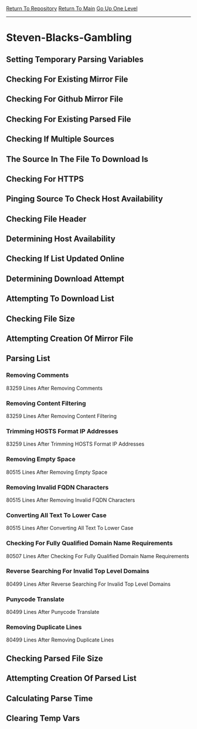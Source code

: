 [Return To Repository](https://github.com/bast69/piholeparser/)
[Return To Main](https://github.com/bast69/piholeparser/blob/master/RecentRunLogs/Mainlog.md)
[Go Up One Level](https://github.com/bast69/piholeparser/blob/master/RecentRunLogs/TopLevelScripts/30-Processing-External-Blacklists.md)
____________________________________
# Steven-Blacks-Gambling
## Setting Temporary Parsing Variables
## Checking For Existing Mirror File
## Checking For Github Mirror File
## Checking For Existing Parsed File
## Checking If Multiple Sources
## The Source In The File To Download Is
## Checking For HTTPS
## Pinging Source To Check Host Availability
## Checking File Header
## Determining Host Availability
## Checking If List Updated Online
## Determining Download Attempt
## Attempting To Download List
## Checking File Size
## Attempting Creation Of Mirror File
## Parsing List
### Removing Comments
83259 Lines After Removing Comments
### Removing Content Filtering
83259 Lines After Removing Content Filtering
### Trimming HOSTS Format IP Addresses
83259 Lines After Trimming HOSTS Format IP Addresses
### Removing Empty Space
80515 Lines After Removing Empty Space
### Removing Invalid FQDN Characters
80515 Lines After Removing Invalid FQDN Characters
### Converting All Text To Lower Case
80515 Lines After Converting All Text To Lower Case
### Checking For Fully Qualified Domain Name Requirements
80507 Lines After Checking For Fully Qualified Domain Name Requirements
### Reverse Searching For Invalid Top Level Domains
80499 Lines After Reverse Searching For Invalid Top Level Domains
### Punycode Translate
80499 Lines After Punycode Translate
### Removing Duplicate Lines
80499 Lines After Removing Duplicate Lines
## Checking Parsed File Size
## Attempting Creation Of Parsed List
## Calculating Parse Time
## Clearing Temp Vars
